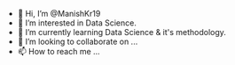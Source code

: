 - 👋 Hi, I’m @ManishKr19
- 👀 I’m interested in Data Science.
- 🌱 I’m currently learning Data Science & it's methodology.
- 💞️ I’m looking to collaborate on ...
- 📫 How to reach me ...

<!---
ManishKr19/ManishKr19 is a ✨ special ✨ repository because its `README.md` (this file) appears on your GitHub profile.
You can click the Preview link to take a look at your changes.
--->

